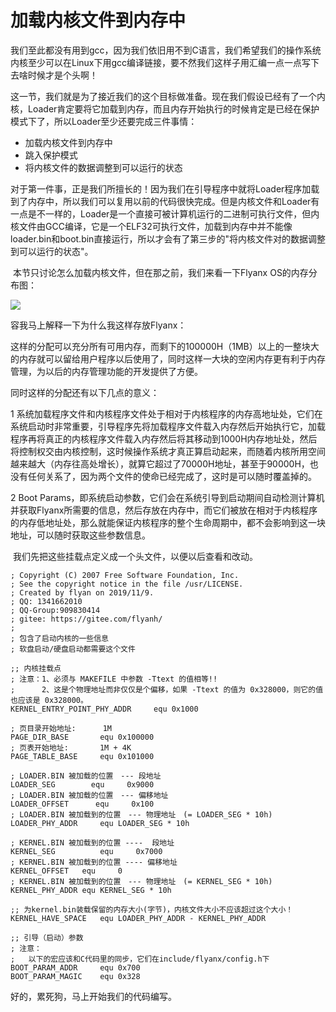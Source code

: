 # 加载内核文件到内存中

​	我们至此都没有用到gcc，因为我们依旧用不到C语言，我们希望我们的操作系统内核至少可以在Linux下用gcc编译链接，要不然我们这样子用汇编一点一点写下去啥时候才是个头啊！

​	这一节，我们就是为了接近我们的这个目标做准备。现在我们假设已经有了一个内核，Loader肯定要将它加载到内存，而且内存开始执行的时候肯定是已经在保护模式下了，所以Loader至少还要完成三件事情：

 - 加载内核文件到内存中
 - 跳入保护模式
- 将内核文件的数据调整到可以运行的状态

​	对于第一件事，正是我们所擅长的！因为我们在引导程序中就将Loader程序加载到了内存中，所以我们可以复用以前的代码很快完成。但是内核文件和Loader有一点是不一样的，Loader是一个直接可被计算机运行的二进制可执行文件，但内核文件由GCC编译，它是一个ELF32可执行文件，加载到内存中并不能像loader.bin和boot.bin直接运行，所以才会有了第三步的"将内核文件对的数据调整到可以运行的状态"。

​	本节只讨论怎么加载内核文件，但在那之前，我们来看一下Flyanx OS的内存分布图：

![](/media/flyan/Office/工程/FlyanxOS/操作系统之路-FlyanxOS-微内核向-教程/图片/Flyanx的内存分布图.png)

容我马上解释一下为什么我这样存放Flyanx：

​	这样的分配可以充分所有可用内存，而剩下的100000H（1MB）以上的一整块大的内存就可以留给用户程序以后使用了，同时这样一大块的空闲内存更有利于内存管理，为以后的内存管理功能的开发提供了方便。

同时这样的分配还有以下几点的意义：

1 系统加载程序文件和内核程序文件处于相对于内核程序的内存高地址处，它们在系统启动时非常重要，引导程序先将加载程序文件载入内存然后开始执行它，加载程序再将真正的内核程序文件载入内存然后将其移动到1000H内存地址处，然后将控制权交由内核控制，这时候操作系统才真正算启动起来，而随着内核所用空间越来越大（内存往高处增长），就算它超过了70000H地址，甚至于90000H，也没有任何关系了，因为两个文件的使命已经完成了，这时是可以随时覆盖掉的。

2 Boot Params，即系统启动参数，它们会在系统引导到启动期间自动检测计算机并获取Flyanx所需要的信息，然后存放在内存中，而它们被放在相对于内核程序的内存低地址处，那么就能保证内核程序的整个生命周期中，都不会影响到这一块地址，可以随时获取这些参数信息。

​	我们先把这些挂载点定义成一个头文件，以便以后查看和改动。

```assembly
; Copyright (C) 2007 Free Software Foundation, Inc.
; See the copyright notice in the file /usr/LICENSE.
; Created by flyan on 2019/11/9.
; QQ: 1341662010
; QQ-Group:909830414
; gitee: https://gitee.com/flyanh/
;
; 包含了启动内核的一些信息
; 软盘启动/硬盘启动都需要这个文件

;; 内核挂载点
; 注意：1、必须与 MAKEFILE 中参数 -Ttext 的值相等!!
;      2、这是个物理地址而非仅仅是个偏移，如果 -Ttext 的值为 0x328000，则它的值也应该是 0x328000。
KERNEL_ENTRY_POINT_PHY_ADDR     equ 0x1000

; 页目录开始地址:		1M
PAGE_DIR_BASE		equ	0x100000
; 页表开始地址:		1M + 4K
PAGE_TABLE_BASE		equ	0x101000

; LOADER.BIN 被加载的位置　--- 段地址
LOADER_SEG        equ     0x9000
; LOADER.BIN 被加载的位置　--- 偏移地址  
LOADER_OFFSET      equ     0x100
; LOADER.BIN 被加载到的位置　--- 物理地址　(= LOADER_SEG * 10h)
LOADER_PHY_ADDR     equ LOADER_SEG * 10h

; KERNEL.BIN 被加载到的位置 ----  段地址
KERNEL_SEG	        equ	    0x7000
; KERNEL.BIN 被加载到的位置 ---- 偏移地址
KERNEL_OFFSET	equ	    0
; KERNEL.BIN 被加载到的位置　--- 物理地址　(= KERNEL_SEG * 10h)
KERNEL_PHY_ADDR	equ	KERNEL_SEG * 10h

;; 为kernel.bin装载保留的内存大小(字节)，内核文件大小不应该超过这个大小！
KERNEL_HAVE_SPACE   equ LOADER_PHY_ADDR - KERNEL_PHY_ADDR

;; 引导（启动）参数
; 注意：
;   以下的宏应该和C代码里的同步，它们在include/flyanx/config.h下
BOOT_PARAM_ADDR     equ 0x700
BOOT_PARAM_MAGIC    equ 0x328

```

好的，累死狗，马上开始我们的代码编写。













